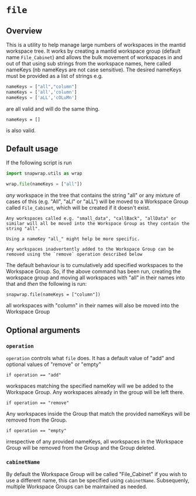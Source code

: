 # `file`

## Overview

This is a utility to help manage large numbers of workspaces in the mantid workspace tree. It works by creating a mantid workspace group (default name `File_Cabinet`) and allows the bulk movement of workspaces in and out of that using sub strings from the workspace names, here called nameKeys (nb nameKeys are not case sensitive). The desired nameKeys must be provided as a list of strings e.g. 
```python
nameKeys = ["all","column"]
nameKeys = ['all','column']
nameKeys = ['aLL','cOLuMn']
```
are all valid and will do the same thing. 
```
nameKeys = []
```
is also valid.

## Default usage

If the following script is run 

```python
import snapwrap.utils as wrap

wrap.file(nameKeys = ["all"])
```
_any_ workspace in the tree that contains the string "all" or any mixture of cases of this (e.g. "All", "aLl" or "aLL") will be moved to a Workspace Group called `File_Cabinet`, which will be created if it doesn't exist.

```{warning}
Any workspaces called e.g. "small_data", "callBack", "allData" or similar will all be moved into the Workspace Group as they contain the string "all".

Using a nameKey "all_" might help be more specific.

Any workspaces inadvertently added to the Workspace Group can be removed using the `remove` operation described below
```

The default behaviour is to cumulatively add specified workspaces to the Workspace Group. So, if the above command has been run, creating the workspace group and moving all workspaces with "all" in their names into that and _then_ the following is run: 

```
snapwrap.file(nameKeys = ["column"])
```
all workspaces with "column" in their names will also be moved into the Workspace Group

## Optional arguments

### `operation`

`operation` controls what `file` does. It has a default value of "add" and optional values of "remove" or "empty"

```
if operation == "add"
```
workspaces matching the specified nameKey will we be added to the Workspace Group. Any workspaces already in the group will be left there.

```
if operation == "remove"
```
Any workspaces inside the Group that match the provided nameKeys will be removed from the Group.

```
if operation == "empty"
```
irrespective of any provided nameKeys, all workspaces in the Workspace Group will be removed from the Group and the Group deleted.

### `cabinetName`

By default the Workspace Group will be called "File_Cabinet" if you wish to use a different name, this can be specified using `cabinetName`. Subsequenly, multiple Workspace Groups can be maintained as needed. 
